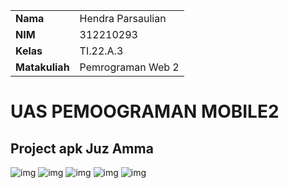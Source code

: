 |  | |
| ----------- | ----------- |
| <b> Nama     | Hendra Parsaulian       |
| <b> NIM     | 312210293       |
| <b> Kelas   | TI.22.A.3        |
| <b> Matakuliah   | Pemrograman Web 2       |
# UAS PEMOOGRAMAN MOBILE2
## Project apk Juz Amma
![img](../uaspm/img/1.jpeg)
![img](../uaspm/img/2.jpeg)
![img](../uaspm/img/3.jpeg)
![img](../uaspm/img/4.jpeg)
![img](../uaspm/img/5.jpeg)